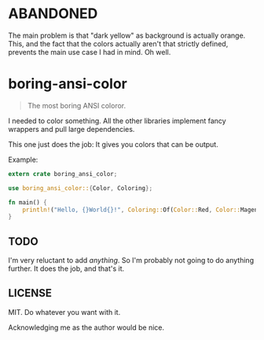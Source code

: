 # ABANDONED

The main problem is that "dark yellow" as background is actually orange.
This, and the fact that the colors actually aren't that strictly defined,
prevents the main use case I had in mind.  Oh well.

# boring-ansi-color

> The most boring ANSI coloror.

I needed to color something.  All the other libraries implement fancy wrappers and pull large dependencies.

This one just does the job: It gives you colors that can be output.

Example:

```Rust
extern crate boring_ansi_color;

use boring_ansi_color::{Color, Coloring};

fn main() {
    println!("Hello, {}World{}!", Coloring::Of(Color::Red, Color::Magenta), Coloring::Reset);
}
```

## TODO

I'm very reluctant to add *anything*.  So I'm probably not going to do anything further.
It does the job, and that's it.

## LICENSE

MIT.  Do whatever you want with it.

Acknowledging me as the author would be nice.
